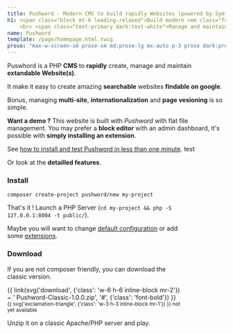 ```yaml
---
title: Pushword - Modern CMS to build rapidly Websites (powered by Symfony)
h1: <span class="block mt-6 leading-relaxed">Build modern <em class="font-light">Content First</em> websites rapidly
    <br> <span class="text-primary dark:text-white">Manage and maintain it as quickly</span></span>
name: Pushword
template: /page/homepage.html.twig
prose: "max-w-screen-sm prose-sm md:prose-lg mx-auto p-3 prose dark:prose-light"
---
```


<div class="flex flex-row max-w-screen-lg mx-auto mb-6">

<div class="p-3 pr-6 -mt-3" markdown=1>

Puswhord is a PHP <strong>CMS</strong> to <strong>rapidly</strong> create, manage and maintain <strong>extandable Website(s)</strong>.

It make it easy to create amazing <strong>searchable</strong> websites <strong>findable on google</strong>.

Bonus, managing <strong>multi-site</strong>, <strong>internationalization</strong> and <strong>page vesioning</strong> is so simple.

<strong>Want a demo ?</strong> This website is built with _Pushword_ with flat file management. You may prefer a <strong>block editor</strong> with an admin dashboard, it's possible with **simply installing an extension**.

See [how to install and test Pushword in less than one minute](/installation). test

Or look at the <strong>detailled features</strong>.

</div>
<div class="hidden p-3 -mt-3 prose-sm rounded-sm shadow-lg bg-gray-50 dark:bg-gray-900 lg:block" style="width:400px" markdown=1>

### Install

<pre><code class="text-sm shell" style="overflow-x: hidden;">composer create-project pushword/new my-project</code></pre>

That's it ! Launch a PHP Server (`cd my-project && php -S 127.0.0.1:8004 -t public/`).

Maybe you will want to change [default configuration](/configuration) or add some [extensions](/extensions).

### Download

If you are not composer friendly, you can download the classic version.

<p class="text-center">{{ link(svg('download', {'class': 'w-6 h-6 inline-block mr-2'}) ~ ' Pushword-Classic-1.0.0.zip', '#', {'class': 'font-bold'}) }}
<br><small>{{ svg('exclamation-triangle', {'class': 'w-3 h-3 inline-block mr-1'}) }} not yet available</small></p>

Unzip it on a classic Apache/PHP server and play.

</div>
</div>

<div class="absolute hidden transform -right-14 w-96 -top-10 2xl:block 2xl:w-60 rotate-12" style="height:150vh">
  <div class="w-full h-full bg-repeat text-primary-100 heropattern-bubbles-gray-200">
  </div>
</div>

<!-- next: show a preview there -->

{% apply unprose %}

<div class="relative mb-6 shadow-sm bg-gray-50 dark:bg-gray-800 bg-gradient-to-r from-gray-50 to-white dark:from-gray-900 dark:to-gray-800">
    <div class="max-w-screen-sm mx-auto">
        <h2 class="pt-12 pb-6 text-4xl">Features<br><small class="text-lg">Create content and publish it on the web smoothly</small></h2>
    </div>

<div class="grid max-w-screen-sm grid-cols-2 gap-4 mx-auto md:px-12 md:grid-cols-4 xl:grid-cols-6 md:max-w-screen-2xl ">
    <div class="col-span-2">
        <!-- Edit -->
        <div class="px-3 py-6 mb-6 rounded-lg bg-green-50">
            <h2 class="flex mb-6 text-xl font-medium">
                <div class="flex-shrink-0">
                    <div class="flex items-center justify-center w-10 h-10 mt-2 text-white bg-green-500 rounded-full">{{
                        svg('tools') }}</div>
                </div>
                <div class="ml-3 text-green-500">Easy to install<br><small>Run it in a few seconds</small></div>
            </h2>
            <div class="prose md:prose-lg">
                <p>Pushword run on a classic up to date <strong>PHP</strong> environnement (and Composer). You have this on your
                    machine or just a cheap shared host ? So you are able to install it in a few seconds.</p>
                <p><a href="/installation">Learn more about requirements and installation.</a></p>
                <p>By default, it works without dirty work. It looks <strong>so simple</strong>. But don't be wrong, you
                    can do amazing custom thing with it !</p>
                <p class="text-sm font-light text-center text-green-500"> PHP 7 // <strong style="color: rgba(16, 185, 129, var(--tw-text-opacity));">PHP 8</strong> // Symfony5</p>
            </div>
        </div>
        <div class="px-3 py-6 mb-6 rounded-lg bg-indigo-50">
            <h2 class="flex mb-6 text-xl font-medium">
                <div class="flex-shrink-0">
                    <div class="flex items-center justify-center w-10 h-10 mt-2 text-white bg-indigo-500 rounded-full">
                        {{ svg('wave-square') }}</div>
                </div>
                <div class="ml-3 text-indigo-500">Extendable<br><small>Look ! It's a symfony application under the hood</small>
                </div>
            </h2>
            <div class="prose md:prose-lg"">
                <p>To create <strong>Multiple sites</strong> with <strong>multiple languages</strong> (i18n) and
                    managing them on <strong>multiple domains</strong> you don't need to extend the core. <strong>Simple
                        site</strong> and <strong>complex content network</strong> can be managed easily with Pushword
                    without extension.</p>
                <p>You want a <strong>blog</strong> or a <strong>documentation website</strong> ? Just install Pushword
                    and play.</p>
                <p>Want another feature ? Look at the <a href="/extensions">{{ svg('puzzle-piece')
                        }}&nbsp;extensions</a>.</p>
                <p>Not finding the one you want ? Pushword is built as a <strong>symfony bundle</strong> so just extend
                    your research to them or find an expert developper to make your wish reality.</p>
            </div>
        </div>
    </div>
    <div class="col-span-2">
        <div class="px-3 py-6 mb-6 rounded-lg bg-blue-50">
            <h2 class="flex mb-6 text-xl font-medium">
                <div class="flex-shrink-0">
                    <div class="flex items-center justify-center w-10 h-10 mt-2 text-white bg-blue-500 rounded-full">
                        {{ svg('feather-alt') }}
                    </div>
                </div>
                <div class="ml-3 text-blue-500">Just Write<br><small>Are you more Flat-file CMS or Full Featured Admin
                        ?</small></div>
            </h2>
            <div class="prose md:prose-lg"">
                <p>Pushword offers the two ways to manage a site : a <strong>simple, functionnable and efficient default
                        Admin</strong>, if you come from Wordpress, you will find your way easily or a <strong>powerfull
                        flat-file CMS</strong>, you will be able to edit your content or your template files from where
                    you want (nextcloud folder, custom editor, git compatible...).</p>
                <p>Default editor use <strong>Markdown/Html</strong> with extended <a href="/editor">features</a>
                    (video, responsive image, encrypted link...).</p>
                <p>A <a href="/extension/admin-block-editor">block editor</a> is avalaible for non-markdown friendly people.</p>
            </div>
        </div>
        <div class="px-3 py-6 mb-6 rounded-lg bg-red-50">
            <h2 class="flex mb-6 text-xl font-medium">
                <div class="flex-shrink-0">
                    <div class="flex items-center justify-center w-10 h-10 pt-1 mt-2 text-white bg-red-500 rounded-full">
                        {{ svg('paint-roller') }}
                    </div>
                </div>
                <div class="ml-3 text-red-500">Be unique : theme it quickly<br><small>Do you know Tailwind CSS and Twig ?</small>
                </div>
            </h2>
            <div class="prose md:prose-lg"">
                <p>Thanks to <strong>Tailwind CSS</strong> and <strong>Twig</strong>, you will be
                    able to customize the default theme rapidly if you master html and css.</p>
                <p>Maybe you will prefer rebuild your own custom theme. Do as you wish, you use Pushword.</p>
                <p>{{ svg('eye') }} Want to see how easy it is ? See this documentation website {{ link('assets',
                    'https://github.com/Pushword/Pushword/tree/main/packages/docs') }} and {{ link('template files',
                    'https://github.com/Pushword/Pushword/tree/main/packages/skeleton/templates/pushword.piedweb.com') }}.</p>
            </div>
        </div>
    </div>
    <div class="flex flex-col items-start col-span-2 xl:flex-col md:col-span-4 xl:col-span-2 md:flex-row xl:col-start-auto md:space-x-3 xl:space-x-0">
        <div class="px-3 py-6 mb-6 rounded-lg bg-pink-50">
            <h2 class="flex mb-6 text-xl font-medium">
                <div class="flex-shrink-0">
                    <div class="flex items-center justify-center w-10 h-10 mt-2 text-white bg-pink-500 rounded-full">
                        {{ svg('star') }}
                    </div>
                </div>
                <div class="ml-3 text-pink-500">Searchable website<br><small>Want to be found on google ?</small>
                </div>
            </h2>
            <div class="prose md:prose-lg"">
                <p>Pushword was first crafted by a seo and developper guy. Being on the first page of search result matters !</p>
                <p>So, of course, Pushword manage <strong>title</strong>, <strong>h1</strong>, <strong>description</strong>, <strong>nice url</strong>.</p>
                <p>But discover more SEO feature like <strong>health checker</strong> (dead links checker), <strong>internal links improver</strong> (suggest links to add in your content) and more...</p>
                <p>Woring about speed ? If default installation is not fast enough for you, you will fall in love with the <a href="/extension/static-generator">{{ svg('bolt') }} Static Website Generator</a>.</p>
            </div>
        </div>
        <div class="px-3 py-6 mb-6 rounded-lg bg-purple-50 md:-mt-24 xl:mt-0">
            <h2 class="flex mb-6 text-xl font-medium">
                <div class="flex-shrink-0">
                    <div class="flex items-center justify-center w-10 h-10 pt-1 mt-2 text-white bg-purple-500 rounded-full">
                        {{ svg('gem') }}
                    </div>
                </div>
                <div class="ml-3 text-purple-500">Design to last<br><small>Do you want to rebuild a new fancy website each year
                        ?</small>
                </div>
            </h2>
            <div class="prose md:prose-lg">
                <p>Pushword is crafted to last. Source code is <strong>hight quality</strong>, <strong>open source</strong> and <strong>well tested</strong>.</p>
                <p>Bringing a new feature or refactor your code will be painless. Thanks to <strong>symfony best practices</strong>, it will last in the time.</p>
            </div>
        </div>
    </div>
</div>
</div>

<div class="max-w-screen-sm p-3 mx-auto">

<h2 class="text-2xl pt-9"><small>Thanks to open source package and their contributors</small><br>Pushword CMS is built on top of</h2>

<ul class="flex flex-row my-6 space-x-6">
    <li class="text-center"><a href="https://symfony.com"><img src="/media/symfony.svg" alt="Symfony PHP Framework" class="h-16"><br><small>Symfony</small></a></li>
    <li class="text-center"><a href="https://codex.so/editor"><img src="/media/editorjs.svg" alt="Editor.js" class="h-16"><br><small>Editor.js</a></small></li>
    <li class="text-center"><a href="https://sonata-project.org"><img src="/media/sonata.svg" alt="Editor.js" class="w-16 h-16 bg-gray-300 rounded-full"><br><small>Sonata</small></a></li>
</ul>

<div class="pt-3 pb-12 prose dark:prose-light">
{% apply markdown %}
And many more ({{ link('see dependencies', 'https://github.com/Pushword/Pushword/blob/main/composer.json') }}).
{% endapply %}

</div>

</div>

<div class="shadow-sm bg-gray-50 -mb-14 dark:bg-gray-800">
<div class="max-w-screen-sm p-3 py-12 mx-auto prose-sm prose md:prose-lg dark:prose-light">

<h2>Next</h2>
{% apply markdown %}
Time to [read the docs](/installation) or maybe have a look to the {{ link(svg('github') ~ 'source code', 'https://github.com/Pushword/pushword') }}.

And follow {{ link('@PushwordCMS', 'https://twitter.com/PushwordCMS') }} on twitter or {{ link('github', 'https://github.com/Pushword/pushword') }} to be notified about updates or new extensions.
{% endapply %}

</div>
</div>

{% endapply %}
